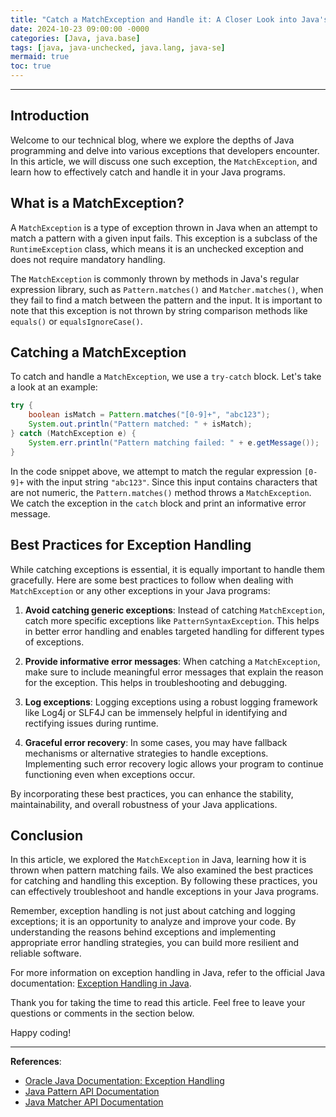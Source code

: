 ```yaml
---
title: "Catch a MatchException and Handle it: A Closer Look into Java's Throwable"
date: 2024-10-23 09:00:00 -0000
categories: [Java, java.base]
tags: [java, java-unchecked, java.lang, java-se]
mermaid: true
toc: true
---
```



---

## Introduction

Welcome to our technical blog, where we explore the depths of Java programming and delve into various exceptions that developers encounter. In this article, we will discuss one such exception, the `MatchException`, and learn how to effectively catch and handle it in your Java programs.

## What is a MatchException?

A `MatchException` is a type of exception thrown in Java when an attempt to match a pattern with a given input fails. This exception is a subclass of the `RuntimeException` class, which means it is an unchecked exception and does not require mandatory handling.

The `MatchException` is commonly thrown by methods in Java's regular expression library, such as `Pattern.matches()` and `Matcher.matches()`, when they fail to find a match between the pattern and the input. It is important to note that this exception is not thrown by string comparison methods like `equals()` or `equalsIgnoreCase()`.

## Catching a MatchException

To catch and handle a `MatchException`, we use a `try-catch` block. Let's take a look at an example:

```java
try {
    boolean isMatch = Pattern.matches("[0-9]+", "abc123");
    System.out.println("Pattern matched: " + isMatch);
} catch (MatchException e) {
    System.err.println("Pattern matching failed: " + e.getMessage());
}
```

In the code snippet above, we attempt to match the regular expression `[0-9]+` with the input string `"abc123"`. Since this input contains characters that are not numeric, the `Pattern.matches()` method throws a `MatchException`. We catch the exception in the `catch` block and print an informative error message.

## Best Practices for Exception Handling

While catching exceptions is essential, it is equally important to handle them gracefully. Here are some best practices to follow when dealing with `MatchException` or any other exceptions in your Java programs:

1. **Avoid catching generic exceptions**: Instead of catching `MatchException`, catch more specific exceptions like `PatternSyntaxException`. This helps in better error handling and enables targeted handling for different types of exceptions.

2. **Provide informative error messages**: When catching a `MatchException`, make sure to include meaningful error messages that explain the reason for the exception. This helps in troubleshooting and debugging.

3. **Log exceptions**: Logging exceptions using a robust logging framework like Log4j or SLF4J can be immensely helpful in identifying and rectifying issues during runtime.

4. **Graceful error recovery**: In some cases, you may have fallback mechanisms or alternative strategies to handle exceptions. Implementing such error recovery logic allows your program to continue functioning even when exceptions occur.

By incorporating these best practices, you can enhance the stability, maintainability, and overall robustness of your Java applications.

## Conclusion

In this article, we explored the `MatchException` in Java, learning how it is thrown when pattern matching fails. We also examined the best practices for catching and handling this exception. By following these practices, you can effectively troubleshoot and handle exceptions in your Java programs.

Remember, exception handling is not just about catching and logging exceptions; it is an opportunity to analyze and improve your code. By understanding the reasons behind exceptions and implementing appropriate error handling strategies, you can build more resilient and reliable software.

For more information on exception handling in Java, refer to the official Java documentation: [Exception Handling in Java](https://docs.oracle.com/javase/tutorial/essential/exceptions/).

Thank you for taking the time to read this article. Feel free to leave your questions or comments in the section below.

Happy coding!

---
**References**:

- [Oracle Java Documentation: Exception Handling](https://docs.oracle.com/javase/tutorial/essential/exceptions/)
- [Java Pattern API Documentation](https://docs.oracle.com/javase/8/docs/api/java/util/regex/Pattern.html)
- [Java Matcher API Documentation](https://docs.oracle.com/javase/8/docs/api/java/util/regex/Matcher.html)